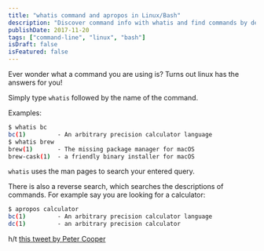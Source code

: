 ```yaml
---
title: "whatis command and apropos in Linux/Bash"
description: "Discover command info with whatis and find commands by description using apropos - helpful Linux utilities."
publishDate: 2017-11-20
tags: ["command-line", "linux", "bash"]
isDraft: false
isFeatured: false
---
```


Ever wonder what a command you are using is? Turns out linux has the answers for you!

Simply type `whatis` followed by the name of the command.

Examples:

```bash
$ whatis bc
bc(1)         - An arbitrary precision calculator language
$ whatis brew
brew(1)       - The missing package manager for macOS
brew-cask(1)  - a friendly binary installer for macOS
```

`whatis` uses the man pages to search your entered query.

There is also a reverse search, which searches the descriptions of commands. For example say you are looking for a calculator:

```bash
$ apropos calculator
bc(1)         - An arbitrary precision calculator language
dc(1)         - an arbitrary precision calculator
```

h/t [this tweet by Peter Cooper](https://twitter.com/peterc/status/932591484175638528)